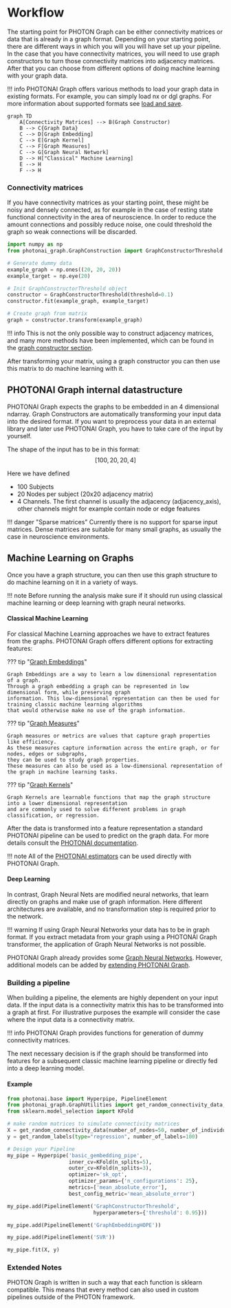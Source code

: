 # Workflow

The starting point for PHOTON Graph can be either connectivity matrices or data that is already in a graph 
format. Depending on your starting point, there are different 
ways in which you will you will have set up your pipeline. In the case that you have connectivity matrices, 
you will need to use graph constructors to turn those connectivity matrices into adjacency matrices. 
After that you can choose from different options of doing machine learning with your graph data.

!!! info
    PHOTONAI Graph offers various methods to load your graph data in existing formats. For example, you can simply
    load nx or dgl graphs. For more information about supported formats see [load and save](load_and_save.md).

```mermaid
graph TD
    A[Connectivity Matrices] --> B(Graph Constructor)
    B --> C{Graph Data}
    C --> D[Graph Embedding]
    C --> E[Graph Kernel]
    C --> F[Graph Measures]
    C --> G[Graph Neural Network]
    D --> H["Classical" Machine Learning]
    E --> H
    F --> H
```

### Connectivity matrices

If you have connectivity matrices as your starting point, these might be noisy and densely connected, 
as for example in the case of resting state functional connectivity in the area of neuroscience. 
In order to reduce the amount connections and possibly reduce noise, one could threshold the graph so 
weak connections will be discarded. 

```python
import numpy as np
from photonai_graph.GraphConstruction import GraphConstructorThreshold

# Generate dummy data
example_graph = np.ones((20, 20, 20))
example_target = np.eye(20)

# Init GraphConstructorThreshold object
constructor = GraphConstructorThreshold(threshold=0.1)
constructor.fit(example_graph, example_target)

# Create graph from matrix
graph = constructor.transform(example_graph)
```

!!! info
    This is not the only possible way to construct adjacency matrices, 
    and many more methods have been implemented, which can be found in the [graph constructor section](api/graph_construction.md).

After transforming your matrix, using a graph constructor you can then use this matrix to do machine learning with it.

## PHOTONAI Graph internal datastructure
PHOTONAI Graph expects the graphs to be embedded in an 4 dimensional ndarray. Graph Constructors are 
automatically transforming your input data into the desired format. If you want to preprocess your data
in an external library and later use PHOTONAI Graph, you have to take care of the input by yourself.

The shape of the input has to be in this format:
$$
[100, 20, 20, 4]
$$

Here we have defined

* 100 Subjects
* 20 Nodes per subject (20x20 adjacency matrix)
* 4 Channels. The first channel is usually the adjacency (adjacency_axis), 
other channels might for example contain node or edge features

!!! danger "Sparse matrices"
    Currently there is no support for sparse input matrices.
    Dense matrices are suitable for many small graphs, as usually the case in neuroscience environments.

## Machine Learning on Graphs

Once you have a graph structure, you can then use this graph structure to do machine learning on it in a variety of ways.

!!! note
    Before running the analysis make sure if it should run using classical machine learning or deep learning with graph
    neural networks.

#### Classical Machine Learning
For classical Machine Learning approaches we have to extract features from the graphs.
PHOTONAI Graph offers different options for extracting features:

??? tip "[Graph Embeddings](api/graph_embeddings.md)"

    Graph Embeddings are a way to learn a low dimensional representation of a graph. 
    Through a graph embedding a graph can be represented in low dimensional form, while preserving graph
    information. This low-dimensional representation can then be used for training classic machine learning algorithms
    that would otherwise make no use of the graph information.
??? tip "[Graph Measures](api/graph_measures.md)"

    Graph measures or metrics are values that capture graph properties like efficiency. 
    As these measures capture information across the entire graph, or for nodes, edges or subgraphs, 
    they can be used to study graph properties. 
    These measures can also be used as a low-dimensional representation of the graph in machine learning tasks.
??? tip "[Graph Kernels](api/graph_kernels.md)"

    Graph Kernels are learnable functions that map the graph structure into a lower dimensional representation 
    and are commonly used to solve different problems in graph classification, or regression.

After the data is transformed into a feature representation a standard PHOTONAI pipeline can be used to 
predict on the graph data. For more details consult the <a href='https://wwu-mmll.github.io/photonai/' target='_blank'>PHOTONAI documentation</a>.

!!! note 
    All of the <a href='https://wwu-mmll.github.io/photonai/algorithms/estimators/' target='_blank'>PHOTONAI estimators</a>
    can be used directly with PHOTONAI Graph.

#### Deep Learning
In contrast, Graph Neural Nets are modified neural networks, that learn directly on graphs and make use of graph 
information. Here different architectures are available, and no transformation step is required prior to the network.

!!! warning
    If using Graph Neural Networks your data has to be in graph format. If you extract metadata from your graph
    using a PHOTONAI Graph transformer, the application of Graph Neural Networks is not possible.

PHOTONAI Graph already provides some [Graph Neural Networks](api/graph_convnets.md). However, additional models can
be added by [extending PHOTONAI Graph](extending_photonai_graph.md).

### Building a pipeline
When building a pipeline, the elements are highly dependent on your input data.
If the input data is a connectivity matrix this has to be transformed into a graph at first.
For illustrative purposes the example will consider the case where the input data is a connectivity matrix.

!!! info
    PHOTONAI Graph provides functions for generation of dummy connectivity matrices.

The next necessary decision is if the graph should be transformed into features for a subsequent classic
machine learning pipeline or directly fed into a deep learning model.

#### Example

```python
from photonai.base import Hyperpipe, PipelineElement
from photonai_graph.GraphUtilities import get_random_connectivity_data, get_random_labels
from sklearn.model_selection import KFold

# make random matrices to simulate connectivity matrices
X = get_random_connectivity_data(number_of_nodes=50, number_of_individuals=100)
y = get_random_labels(type="regression", number_of_labels=100)

# Design your Pipeline
my_pipe = Hyperpipe('basic_gembedding_pipe',
                    inner_cv=KFold(n_splits=5),
                    outer_cv=KFold(n_splits=3),
                    optimizer='sk_opt',
                    optimizer_params={'n_configurations': 25},
                    metrics=['mean_absolute_error'],
                    best_config_metric='mean_absolute_error')

my_pipe.add(PipelineElement('GraphConstructorThreshold',
                            hyperparameters={'threshold': 0.95}))

my_pipe.add(PipelineElement('GraphEmbeddingHOPE'))

my_pipe.add(PipelineElement('SVR'))

my_pipe.fit(X, y)
```

### Extended Notes

PHOTON Graph is written in such a way that each function is sklearn compatible. This means that every method can also used in custom pipelines outside of the PHOTON framework.
